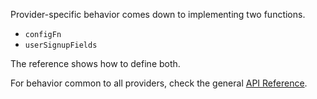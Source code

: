 Provider-specific behavior comes down to implementing two functions.

- `configFn`
- `userSignupFields`

The reference shows how to define both.

For behavior common to all providers, check the general [API Reference](../../auth/overview.md#api-reference).

<!-- This snippet is used in {google,github,keycloak}.md -->
